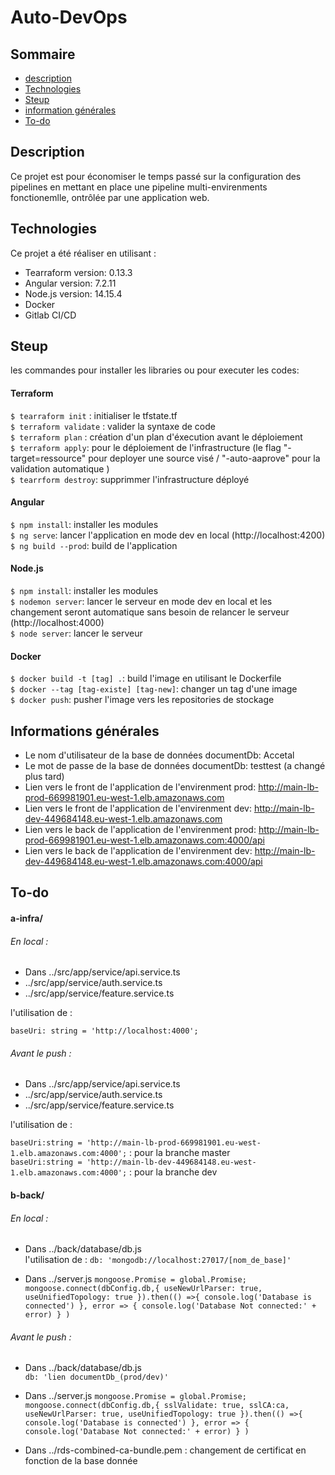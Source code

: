 # Auto-DevOps

## Sommaire
* [description](#description)
* [Technologies](#technologies)
* [Steup](#steup)
* [information générales](#informations-générales)
* [To-do](#to-do)

## Description
Ce projet est pour économiser le temps passé sur la configuration des pipelines en mettant en place une pipeline multi-envirenments fonctionemlle, ontrôlée par une application web. 

## Technologies
Ce projet a été réaliser en utilisant :
* Tearraform version: 0.13.3
* Angular version: 7.2.11
* Node.js version: 14.15.4
* Docker
* Gitlab CI/CD 

## Steup
les commandes pour installer les libraries ou pour executer les codes:

#### Terraform
```$ tearraform init``` : initialiser le tfstate.tf<br/>
```$ terraform validate``` : valider la syntaxe de code<br/> 
```$ terraform plan``` : création d'un plan d'éxecution avant le déploiement<br/>
```$ terraform apply```: pour le déploiement de l'infrastructure (le flag "-target=ressource" pour deployer une source visé / "-auto-aaprove" pour la validation automatique )<br/>
```$ tearrform destroy```: supprimmer l'infrastructure déployé

#### Angular
```$ npm install```: installer les modules<br/>
```$ ng serve```: lancer l'application en mode dev en local (http://localhost:4200)<br/>
```$ ng build --prod```: build de l'application

#### Node.js
```$ npm install```: installer les modules<br/>
```$ nodemon server```: lancer le serveur en mode dev en local et les changement seront automatique sans besoin de relancer le serveur (http://localhost:4000)<br/>
```$ node server```: lancer le serveur

#### Docker
```$ docker build -t [tag] .```: build l'image en utilisant le Dockerfile<br/>
```$ docker --tag [tag-existe] [tag-new]```: changer un tag d'une image<br/>
```$ docker push```: pusher l'image vers les repositories de stockage

## Informations générales
* Le nom d'utilisateur de la base de données documentDb: Accetal<br/>
* Le mot de passe de la base de données documentDb: testtest (a changé plus tard)<br/>
* Lien vers le front de l'application de l'envirenment prod: http://main-lb-prod-669981901.eu-west-1.elb.amazonaws.com<br/>
* Lien vers le front de l'application de l'envirenment dev:  http://main-lb-dev-449684148.eu-west-1.elb.amazonaws.com<br/>
* Lien vers le back de l'application de l'envirenment prod:  http://main-lb-prod-669981901.eu-west-1.elb.amazonaws.com:4000/api<br/>
* Lien vers le back de l'application de l'envirenment dev:   http://main-lb-dev-449684148.eu-west-1.elb.amazonaws.com:4000/api<br/>

## To-do
#### a-infra/
###### En local :
* Dans ../src/app/service/api.service.ts<br>
* ../src/app/service/auth.service.ts<br>
* ../src/app/service/feature.service.ts<br>

l'utilisation de :

`baseUri: string = 'http://localhost:4000';`

###### Avant le push :
* Dans ../src/app/service/api.service.ts<br>
* ../src/app/service/auth.service.ts<br>
* ../src/app/service/feature.service.ts<br>

l'utilisation de :

`baseUri:string = 'http://main-lb-prod-669981901.eu-west-1.elb.amazonaws.com:4000';` : pour la branche master<br/>
`baseUri:string = 'http://main-lb-dev-449684148.eu-west-1.elb.amazonaws.com:4000';`  : pour la branche dev<br/>

#### b-back/
###### En local :
* Dans ../back/database/db.js<br>
l'utilisation de :
`db: 'mongodb://localhost:27017/[nom_de_base]'`

* Dans ../server.js
`mongoose.Promise = global.Promise;
mongoose.connect(dbConfig.db,{
    useNewUrlParser: true,
    useUnifiedTopology: true
}).then(() =>{
    console.log('Database is connected')
},
error => {
    console.log('Database Not connected:' + error)
}
)
`
###### Avant le push :
* Dans ../back/database/db.js<br>
`db: 'lien documentDb_(prod/dev)'`
* Dans ../server.js
`mongoose.Promise = global.Promise;
mongoose.connect(dbConfig.db,{
    sslValidate: true,
    sslCA:ca,
    useNewUrlParser: true,
    useUnifiedTopology: true
}).then(() =>{
    console.log('Database is connected')
},
error => {
    console.log('Database Not connected:' + error)
}
)
`

* Dans ../rds-combined-ca-bundle.pem : changement de certificat en fonction de la base donnée 
